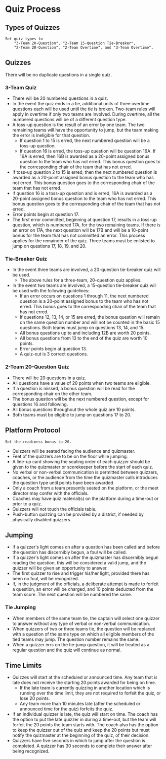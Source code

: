 # Quiz Process

## Types of Quizzes

    Set quiz types to
        "3-Team 20-Question", "2-Team 15-Question Tie-Breaker",
        "2-Team 20-Question", "2-Team Overtime", and "3-Team Overtime".

## Quizzes
There will be no duplicate questions in a single quiz. 

### 3-Team Quiz
- There will be 20 numbered questions in a quiz.
- In the event the quiz ends in a tie, additional units of three overtime questions each will be used until the tie is broken.  Two-team rules will apply in overtime if only two teams are involved.  During overtime, all the numbered questions will be of a different question type.
- A toss-up question is the result of an error by one team.  The two remaining teams will have the opportunity to jump, but the team making the error is ineligible for that question.
    - If question 1 to 15 is erred, the next numbered question will be a toss-up question. 
    - If question 16 is erred, the toss-up question will be question 16A.  If 16A is erred, then 16B is awarded as a 20-point assigned bonus question to the team who has not erred.  This bonus question goes to the corresponding chair of the team that has not erred. 
- If toss-up question 2 to 15 is erred, then the next numbered question is awarded as a 20-point assigned bonus question to the team who has not erred.  This bonus question goes to the corresponding chair of the team that has not erred. 
- If question 16 is a toss-up question and is erred, 16A is awarded as a 20-point assigned bonus question to the team who has not erred.  This bonus question goes to the corresponding chair of the team that has not erred.
- Error points begin at question 17.
- The first error committed, beginning at question 17, results in a toss-up question, which is numbered 17A, for the two remaining teams.  If there is an error on 17A, the next question will be 17B and will be a 10-point bonus for the team that has not committed an error.  This process applies for the remainder of the quiz.  Three teams must be enlisted to jump on questions 17, 18, 19, and 20.

### Tie-Breaker Quiz
- In the event three teams are involved, a 20-question tie-breaker quiz will be used.
    - The above rules for a three-team, 20-question quiz applies.
- In the event two teams are involved, a 15-question tie-breaker quiz will be used with the following guidelines:
    - If an error occurs on questions 1 through 11, the next numbered question is a 20-point assigned bonus to the team who has not erred.  This bonus goes to the corresponding chair of the team that has not erred.   
    - If questions 12, 13, 14, or 15 are erred, the bonus question will remain on the same question number and will not be counted in the basic 15 questions. Both teams must jump on questions 13, 14, and 15.
    - All bonus questions up to and including 12B are worth 20 points.
    - All bonus questions from 13 to the end of the quiz are worth 10 points.
    - Error points begin at question 13.
    - A quiz-out is 3 correct questions.

### 2-Team 20-Question Quiz
- There will be 20 questions in a quiz.
- All questions have a value of 20 points when two teams are eligible.
- If a question is missed, a bonus question will be read for the corresponding chair on the other team.
- The bonus question will be the next numbered question, except for questions 16 and following.
- All bonus questions throughout the whole quiz are 10 points. 
- Both teams must be eligible to jump on questions 17 to 20.

## Platform Protocol

    Set the readiness bonus to 20.

- Quizzers will be seated facing the audience and quizmaster.
- Feet of the quizzers are to be on the floor while jumping. 
- A line-up card showing the seating order of each quizzer should be given to the quizmaster or scorekeeper before the start of each quiz.
- No verbal or non-verbal communication is permitted between quizzers, coaches, or the audience from the time the quizmaster calls introduces the question type until points have been awarded.
- Only a coach from a team presently seated on the platform, or the meet director may confer with the officials.
- Coaches may have quiz material(s) on the platform during a time-out or prior to a quiz.
- Quizzers will not touch the officials table.
- Push-button quizzing can be provided by a district, if needed by physically disabled quizzers.

## Jumping
- If a quizzer's light comes on after a question has been called and before the question has discernibly begun, a foul will be called.
- If a quizzer's light comes on after the quizmaster has discernibly begun reading the question, this will be considered a valid jump, and the quizzer will be given an opportunity to answer.
- The first quizzer to rise and trigger his/her light, provided there has been no foul, will be recognized.
- If, in the judgment of the officials, a deliberate attempt is made to forfeit a question, an error will be charged, and 10 points deducted from the team score.  The next question will be numbered the same.

### Tie Jumping
- When members of the same team tie, the captain will select one quizzer to answer without any type of verbal or non-verbal communication.
- When quizzers of two or three teams tie, the question will be replaced with a question of the same type on which all eligible members of the tied teams may jump.  The question number remains the same.
- When a quizzer errs on the tie-jump question, it will be treated as a regular question and the quiz will continue as normal.

## Time Limits
- Quizzes will start at the scheduled or announced time.  Any team that is late does not receive the starting 20 points awarded for being on time. 
    - If the late team is currently quizzing in another location which is running over the time limit, they are not required to forfeit the quiz, or lose 20 points.
    - Any team more than 10 minutes late (after the scheduled or announced time for the quiz) forfeits the quiz. 
- If an individual quizzer is late, the quiz will start on time.  The coach has the option to put the late quizzer in during a time-out, but the team will forfeit the 20 points the team starts with. The coach also has the option to keep the quizzer out of the quiz and keep the 20 points but must notify the quizmaster at the beginning of the quiz, of their decision. 
- Quizzers have five seconds in which to jump after the question is completed.
A quizzer has 30 seconds to complete their answer after being recognized.